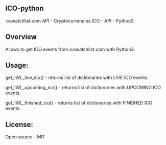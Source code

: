 ICO-python
----------

icowatchlist.com API - Cryptocurrencies ICO - API - Python3


Overview
--------

Allows to get ICO events from icowatchlist.com with Python3.



Usage:
--------

get_IWL_live_ico()      - returns list of dictionaries with LIVE ICO events.

get_IWL_upcoming_ico()  - returns list of dictionaries with UPCOMING ICO events.

get_IWL_finished_ico()  - returns list of dictionaries with FINISHED ICO events.


License:
--------

Open source - MIT

